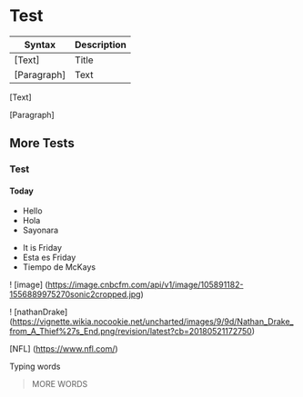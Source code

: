 # Test

| Syntax | Description |
| ------ | -------- |
| [Text] | Title |
| [Paragraph] | Text |

[Text]

[Paragraph]

## More Tests

### Test

#### Today 
- Hello 
- Hola
- Sayonara

* It is Friday
* Esta es Friday
* Tiempo de McKays

! [image] (https://image.cnbcfm.com/api/v1/image/105891182-1556889975270sonic2cropped.jpg)

! [nathanDrake] (https://vignette.wikia.nocookie.net/uncharted/images/9/9d/Nathan_Drake_from_A_Thief%27s_End.png/revision/latest?cb=20180521172750)

[NFL] (https://www.nfl.com/)

Typing words
> MORE WORDS